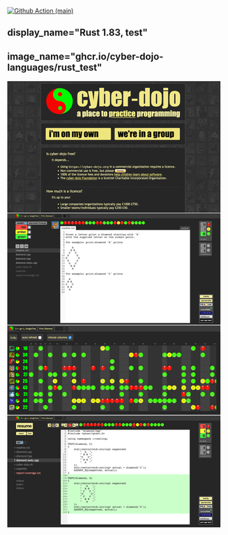 [![Github Action (main)](https://github.com/cyber-dojo-languages/rust-test/actions/workflows/main.yml/badge.svg)](https://github.com/cyber-dojo-languages/rust-test/actions)

## display_name="Rust 1.83, test"
## image_name="ghcr.io/cyber-dojo-languages/rust_test"

![cyber-dojo.org home page](https://github.com/cyber-dojo/cyber-dojo/blob/master/shared/home_page_snapshot.png)